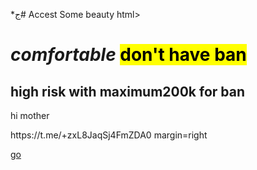 *ج# Accest
Some beauty
html>
<head>
<meta charset="utf–8">
<title>Fc 24 <br>ul &nbs; coin </title>
</head>
<body>
<h1><i>comfortable</i> <mark>don't have ban<mark></h1>
<h2>high risk with <b>maximum200k for ban</b></h2>
<p>hi mother</p>
</mark> 
<href>https://t.me/+zxL8JaqSj4FmZDA0</href>


  <body>margin=right


    
<a href="Html.1" target="self"> go </a>

</body>

